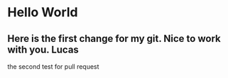 # Hello World
Here is the first change for my git.
Nice to work with you.
Lucas
---------------------------------------------------------
the second test for pull request
